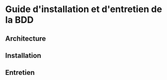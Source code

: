 # Guide d'installation et d'entretien de la BDD #

## Architecture ##

## Installation ##

## Entretien ##